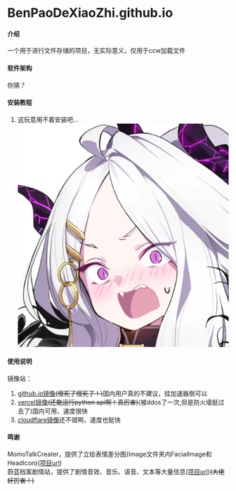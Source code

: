# BenPaoDeXiaoZhi.github.io

#### 介绍
一个用于进行文件存储的项目，无实际意义，仅用于ccw加载文件

#### 软件架构
你猜？


#### 安装教程

1.  这玩意用不着安装吧...![你要拿这玩意安装？？？](Image/FaceImage/hina/hina_(11).webp)

#### 使用说明

镜像站：
1. [github.io镜像](https://benpaodexiaozhi.github.io/)<s>(慢死了慢死了！)</s>国内用户真的不建议，挂加速器倒可以
2. [vercel镜像](https://files.meng-ladder.us.kg/)<s>(还能运行python api啊！真厉害)</s>(被ddos了一次,但是防火墙挺过去了)国内可用，速度很快
3. [cloudflare镜像](https://files.meng-files.us.kg/)还不错啊，速度也挺快

#### 鸣谢
MomoTalkCreater，提供了立绘表情差分图(Image文件夹内FacialImage和HeadIcon)([项目url](https://gitee.com/honoki/momo-talk/))<br>
蔚蓝档案剧情站，提供了剧情音效、音乐、语音、文本等大量信息([项目url](https://blue-archive.io/))<s>(大佬好厉害！)</s>